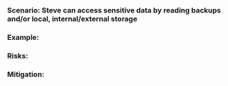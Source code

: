 ### Scenario: Steve can access sensitive data by reading backups and/or local, internal/external storage

### Example:

### Risks: 

### Mitigation: